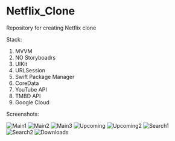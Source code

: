 # Netflix_Clone
Repository for creating Netflix clone 

Stack:
1. MVVM
2. NO Storyboadrs
3. UIKit
4. URLSession
5. Swift Package Manager
6. CoreData
7. YouTube API
8. TMBD API
9. Google Cloud


Screenshots:

![Main1](https://user-images.githubusercontent.com/95411693/183983084-2d1b237b-d9e5-4d2b-b27c-cc8fbb971097.png)
![Main2](https://user-images.githubusercontent.com/95411693/183983499-8099f6e2-e9fd-4733-b4ee-268833e176c5.png)
![Main3](https://user-images.githubusercontent.com/95411693/183984345-6314aed8-3662-4c29-a15c-2ea322b84708.png)
![Upcoming](https://user-images.githubusercontent.com/95411693/183983559-6d3bd5d3-3424-48ba-baf8-a9caac255453.png)
![Upcoming2](https://user-images.githubusercontent.com/95411693/183983570-ccd10f45-eb64-4569-9175-456612b322f9.png)
![Search1](https://user-images.githubusercontent.com/95411693/183983582-edc44f16-7e9b-4e72-8254-4ed405633814.png)
![Search2](https://user-images.githubusercontent.com/95411693/183983599-ac4ad1de-8a22-4590-8703-991a92fb93a4.png)
![Downloads](https://user-images.githubusercontent.com/95411693/183983617-43627843-aef2-4d57-b0af-ac5e47449f69.png)


